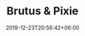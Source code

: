 ---
title: "Brutus & Pixie"
date: 2019-12-23T20:56:42+06:00
type: portfolio
image: "images/projects/brusutsandpixie.png"
category: ["Web Development - PHP"]
project_images: ["images/projects/project-details-image-one.jpg", "images/projects/project-details-image-two.jpg"]
---